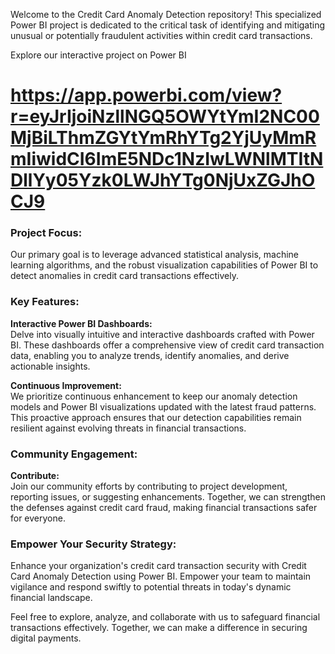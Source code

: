 Welcome to the Credit Card Anomaly Detection repository! This specialized Power BI project is dedicated to the critical task of identifying and mitigating unusual or potentially fraudulent activities within credit card transactions.

Explore our interactive project on Power BI 
# https://app.powerbi.com/view?r=eyJrIjoiNzllNGQ5OWYtYmI2NC00MjBiLThmZGYtYmRhYTg2YjUyMmRmIiwidCI6ImE5NDc1NzIwLWNlMTItNDllYy05Yzk0LWJhYTg0NjUxZGJhOCJ9

### Project Focus:
Our primary goal is to leverage advanced statistical analysis, machine learning algorithms, and the robust visualization capabilities of Power BI to detect anomalies in credit card transactions effectively.

### Key Features:
**Interactive Power BI Dashboards:**  
Delve into visually intuitive and interactive dashboards crafted with Power BI. These dashboards offer a comprehensive view of credit card transaction data, enabling you to analyze trends, identify anomalies, and derive actionable insights.

**Continuous Improvement:**  
We prioritize continuous enhancement to keep our anomaly detection models and Power BI visualizations updated with the latest fraud patterns. This proactive approach ensures that our detection capabilities remain resilient against evolving threats in financial transactions.

### Community Engagement:
**Contribute:**  
Join our community efforts by contributing to project development, reporting issues, or suggesting enhancements. Together, we can strengthen the defenses against credit card fraud, making financial transactions safer for everyone.

### Empower Your Security Strategy:
Enhance your organization's credit card transaction security with Credit Card Anomaly Detection using Power BI. Empower your team to maintain vigilance and respond swiftly to potential threats in today's dynamic financial landscape.

Feel free to explore, analyze, and collaborate with us to safeguard financial transactions effectively. Together, we can make a difference in securing digital payments.
